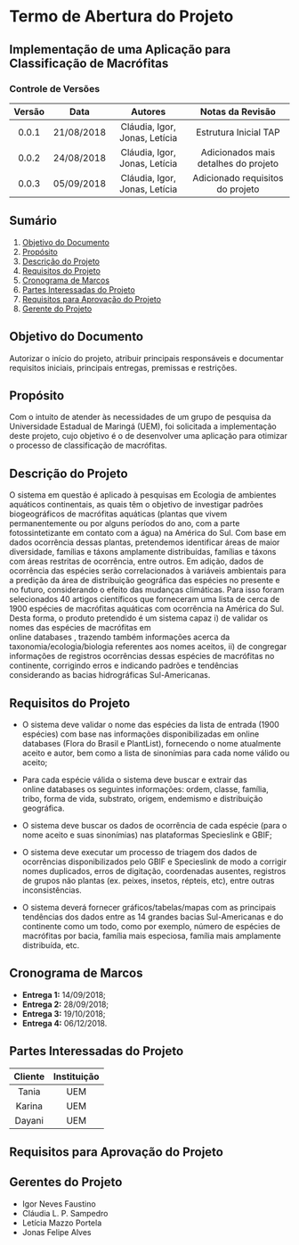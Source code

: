 # Termo de Abertura do Projeto

## Implementação de uma Aplicação para Classificação de Macrófitas

### Controle de Versões
| Versão | Data | Autores | Notas da Revisão
|:--:|:--:|:--:|:--:|
| 0.0.1 | 21/08/2018 | Cláudia, Igor, Jonas, Letícia | Estrutura Inicial TAP |
| 0.0.2 | 24/08/2018 | Cláudia, Igor, Jonas, Letícia | Adicionados mais detalhes do projeto |
| 0.0.3 | 05/09/2018 | Cláudia, Igor, Jonas, Letícia | Adicionado requisitos do projeto |

## Sumário
1. [Objetivo do Documento](#od)
2. [Propósito](#prop)
3. [Descrição do Projeto](#desc)<!-- 4. [Objetivos do Projeto e Critérios de Sucesso](#obj) -->
4. [Requisitos do Projeto](#req)<!-- 6. [Escopo Preliminar](#escopo) --><!-- 7. [Principais Riscos do Projeto](#riscos) --><!-- 8. [Principais Entregas](#entregas) -->
5. [Cronograma de Marcos](#marcos)
6. [Partes Interessadas do Projeto](#pip)
7. [Requisitos para Aprovação do Projeto](#aprov)
8. [Gerente do Projeto](#ger)

<div id='od' />

## Objetivo do Documento
Autorizar o início do projeto, atribuir principais responsáveis e documentar requisitos iniciais, principais entregas, premissas e restrições.

<div id='prop' />

## Propósito
Com o intuito de atender às necessidades de um grupo de pesquisa da Universidade Estadual de Maringá (UEM), foi solicitada a implementação deste projeto, cujo objetivo é o de desenvolver uma aplicação para otimizar o processo de classificação de macrófitas.

<div id='desc' />
 
## Descrição do Projeto
O sistema em questão é aplicado à pesquisas em Ecologia de ambientes aquáticos continentais, as quais têm o objetivo de investigar padrões
biogeográficos de macrófitas aquáticas (plantas que vivem permanentemente ou
por alguns períodos do ano, com a parte fotossintetizante em contato com a água)
na América do Sul. Com base em dados ocorrência dessas plantas, pretendemos
identificar áreas de maior diversidade, famílias e táxons amplamente distribuídas,
famílias e táxons com áreas restritas de ocorrência, entre outros. Em adição, dados
de ocorrência das espécies serão correlacionados à variáveis ambientais para a
predição da área de distribuição geográfica das espécies no presente e no futuro,
considerando o efeito das mudanças climáticas. Para isso foram selecionados 40
artigos   científicos   que   forneceram   uma   lista   de   cerca   de   1900   espécies   de
macrófitas aquáticas com ocorrência na América do Sul. Desta forma, o produto
pretendido é um sistema capaz i) de validar os nomes das espécies de macrófitas
em   
online databases
,   trazendo   também   informações   acerca   da
taxonomia/ecologia/biologia   referentes   aos   nomes   aceitos,   ii)   de   congregar
informações de registros ocorrências dessas espécies de macrófitas no continente,
corrigindo   erros   e   indicando   padrões   e   tendências   considerando   as   bacias
hidrográficas Sul-Americanas. 

<!-- <div id='obj' />

## Objetivos do Projeto (SMART) e Critérios de Sucesso
A definir. -->

<div id='req' />

## Requisitos do Projeto
- O sistema deve validar o nome das espécies da lista de entrada (1900
espécies) com base nas informações disponibilizadas 
em online databases
 (Flora
do Brasil e PlantList), fornecendo o nome atualmente aceito e autor, bem como a
lista de sinonímias para cada nome válido ou aceito;

- Para   cada   espécie   válida   o   sistema   deve   buscar   e   extrair   das  
online
databases
 os seguintes informações: ordem, classe, família, tribo, forma de vida,
substrato, origem, endemismo e distribuição geográfica.

- O sistema deve buscar os dados de ocorrência de cada espécie (para o nome
aceito e suas sinonímias) nas plataformas Specieslink e GBIF;  

- O sistema deve executar um processo de triagem dos dados de ocorrências
disponibilizados pelo GBIF e Specieslink de modo a corrigir nomes duplicados,
erros de digitação, coordenadas ausentes, registros de grupos não plantas (ex.
peixes, insetos, répteis, etc), entre outras inconsistências.

- O sistema deverá fornecer gráficos/tabelas/mapas com as principais tendências dos dados   entre   as   14   grandes   bacias   Sul-Americanas   e   do
continente como um todo, como por exemplo, número de espécies de macrófitas
por bacia, família mais especiosa, família mais amplamente distribuída, etc. 

<!-- <div id='escopo' />

## Escopo Preliminar
A definir.

<div id='riscos' />

## Principais Riscos do Projeto
A definir.

<div id="entregas" /> 

## Principais Entregas
Detalhes a definir
-->

<div id="marcos" />

## Cronograma de Marcos
+ **Entrega 1:** 14/09/2018;
+ **Entrega 2:** 28/09/2018;
+ **Entrega 3:** 19/10/2018;
+ **Entrega 4:** 06/12/2018.

<div id="pip" />

## Partes Interessadas do Projeto
| Cliente | Instituição
|:--:|:--:|
| Tania | UEM |
| Karina | UEM |
| Dayani | UEM |

<div id="aprov" />

## Requisitos para Aprovação do Projeto

<div id="ger" />

## Gerentes do Projeto

- Igor Neves Faustino
- Cláudia L. P. Sampedro
- Letícia Mazzo Portela
- Jonas Felipe Alves